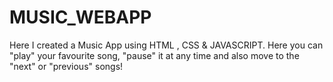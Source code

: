 # MUSIC_WEBAPP
Here I created a Music App using HTML , CSS &amp; JAVASCRIPT. Here you can "play" your favourite song, "pause" it at any time and also move to the "next" or "previous" songs!
